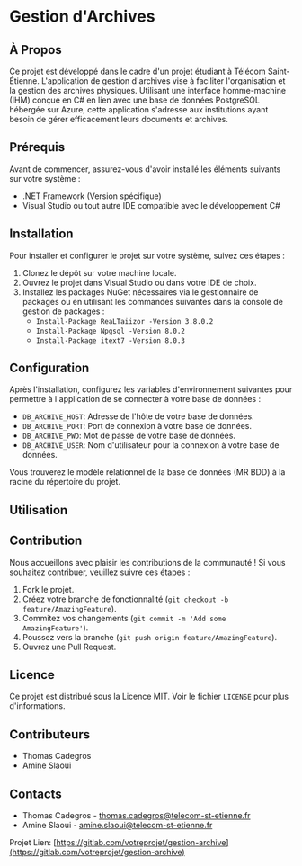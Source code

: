 # Gestion d'Archives

## À Propos

Ce projet est développé dans le cadre d'un projet étudiant à Télécom Saint-Étienne. L'application de gestion d'archives vise à faciliter l'organisation et la gestion des archives physiques. Utilisant une interface homme-machine (IHM) conçue en C# en lien avec une base de données PostgreSQL hébergée sur Azure, cette application s'adresse aux institutions ayant besoin de gérer efficacement leurs documents et archives.

## Prérequis

Avant de commencer, assurez-vous d'avoir installé les éléments suivants sur votre système :
- .NET Framework (Version spécifique)
- Visual Studio ou tout autre IDE compatible avec le développement C#

## Installation

Pour installer et configurer le projet sur votre système, suivez ces étapes :
1. Clonez le dépôt sur votre machine locale.
2. Ouvrez le projet dans Visual Studio ou dans votre IDE de choix.
3. Installez les packages NuGet nécessaires via le gestionnaire de packages ou en utilisant les commandes suivantes dans la console de gestion de packages :
   - `Install-Package ReaLTaiizor -Version 3.8.0.2`
   - `Install-Package Npgsql -Version 8.0.2`
   - `Install-Package itext7 -Version 8.0.3`

## Configuration

Après l'installation, configurez les variables d'environnement suivantes pour permettre à l'application de se connecter à votre base de données :
- `DB_ARCHIVE_HOST`: Adresse de l'hôte de votre base de données.
- `DB_ARCHIVE_PORT`: Port de connexion à votre base de données.
- `DB_ARCHIVE_PWD`: Mot de passe de votre base de données.
- `DB_ARCHIVE_USER`: Nom d'utilisateur pour la connexion à votre base de données.

Vous trouverez le modèle relationnel de la base de données (MR BDD) à la racine du répertoire du projet.

## Utilisation



## Contribution

Nous accueillons avec plaisir les contributions de la communauté ! Si vous souhaitez contribuer, veuillez suivre ces étapes :
1. Fork le projet.
2. Créez votre branche de fonctionnalité (`git checkout -b feature/AmazingFeature`).
3. Commitez vos changements (`git commit -m 'Add some AmazingFeature'`).
4. Poussez vers la branche (`git push origin feature/AmazingFeature`).
5. Ouvrez une Pull Request.

## Licence

Ce projet est distribué sous la Licence MIT. Voir le fichier `LICENSE` pour plus d'informations.

## Contributeurs

- Thomas Cadegros
- Amine Slaoui

## Contacts

- Thomas Cadegros - [thomas.cadegros@telecom-st-etienne.fr](thomas.cadegros@telecom-st-etienne.fr)
- Amine Slaoui - [amine.slaoui@telecom-st-etienne.fr](amine.slaoui@telecom-st-etienne.fr)

Projet Lien: [https://gitlab.com/votreprojet/gestion-archive](https://gitlab.com/votreprojet/gestion-archive)
